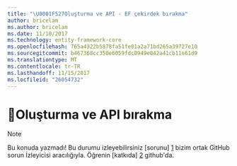 ```yaml
---
title: "\U0001F527Oluşturma ve API - EF çekirdek bırakma"
author: bricelam
ms.author: bricelam
ms.date: 11/10/2017
ms.technology: entity-framework-core
ms.openlocfilehash: 765a4322b5878fa51fe01a2a71bd265a39727e10
ms.sourcegitcommit: b467368cc350e6059fdc0949e042a41cb11e61d9
ms.translationtype: MT
ms.contentlocale: tr-TR
ms.lasthandoff: 11/15/2017
ms.locfileid: "26054732"
---
```

# <a name="-create-and-drop-apis"></a>🔧Oluşturma ve API bırakma

> [!NOTE]
> Bu konuda yazmadı! Bu durumu izleyebilirsiniz [sorunu] [ 1] bizim ortak GitHub sorun İzleyicisi aracılığıyla. Öğrenin [katkıda] [ 2] github'da.


  [1]: https://github.com/aspnet/EntityFramework.Docs/issues/549
  [2]: https://github.com/aspnet/EntityFramework.Docs/blob/master/CONTRIBUTING.md
